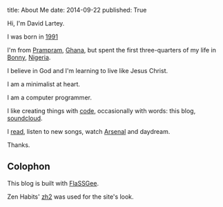 ﻿title: About Me
date: 2014-09-22
published: True

Hi, I'm David Lartey.

I was born in [1991]()

I'm from <a href="http://en.wikipedia.org/wiki/Prampram" target="_blank" title="">Prampram</a>, <a href="http://en.wikipedia.org/wiki/Ghana" title="Ghana - Wikipedia, the free encyclopedia">Ghana</a>, but spent the first three-quarters of my life in <a href="https://en.wikipedia.org/wiki/Bonny,_Nigeria">Bonny</a>, <a href="https://en.wikipedia.org/wiki/Nigeria" target="_blank" title="Nigeria - Wikipedia, the free encyclopedia">Nigeria</a>.

I believe in God and I'm learning to live like Jesus Christ.

I am a minimalist at heart.

I am a computer programmer.

I like creating things with <a href="http://davidlartey.github.io" target="_blank" title="My projects">code</a>, occasionally with words: this blog, <a href="https://soundcloud.com/davidlartey" target="_blank" title="My SoundCloud profile">soundcloud</a>.

I <a href="#" title="My reading list">read</a>, listen to new songs, watch <a href="https://arsenal.com/home" title="The Official Website of Arsenal Football Club">Arsenal</a> and daydream.

Thanks.

## Colophon

This blog is built with <a href="http://github.com/davidlartey/flassgee" target="_blank" title="Welcome to an Easier Way to Blog">FlaSSGee</a>.

Zen Habits' <a href="http://zenhabits.net/theme/" target="_blank">zh2</a> was used for the site's look.

